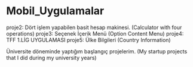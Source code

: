 
# Mobil_Uygulamalar

proje2:  Dört işlem yapabilen basit hesap makinesi. (Calculator with four operations)
proje3:  Seçenek İçerik Menü (Option Content Menu)
proje4:  TFF 1.LİG UYGULAMASI 
proje5:  Ülke Bilgileri (Country Information)

Üniversite döneminde yaptığım başlangıç projelerim. (My startup projects that I did during my university years)



